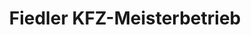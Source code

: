 ---
title: "Fiedler KFZ-Meisterbetrieb"
url: /kirchworbis/fiedler-kfz-meisterbetrieb/
shop: Autowerkstatt
---